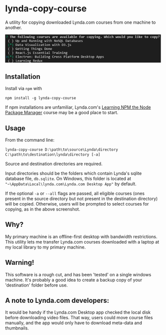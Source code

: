 # lynda-copy-course
A utility for copying downloaded Lynda.com courses from one machine to another.

<img src="Screenshot.PNG" alt="Example Usage" />

## Installation

Install via `npm` with 

```
npm install -g lynda-copy-course
```
If npm installations are unfamiliar, Lynda.com's <a href="https://www.lynda.com/Web-Development-tutorials/Up-Running-NPM-Node-Package-Manager/409274-2.html">Learning NPM the Node Package Manager</a> course may be a good place to start.

## Usage

From the command line:

```
lynda-copy-course D:\path\to\source\Lynda\directory C:\path\to\destination\lynda\directory [-a]
```

Source and destination directories are required.

Input directories should be the folders which contain Lynda's sqlite database file, `db.sqlite`. On Windows, this folder is located at `"~\AppData\Local\lynda.com\Lynda.com Desktop App"` by default.

If the optional `-a` or `--all` flags are passed, all eligible courses (ones present in the source directory but not present in the destination directory) will be copied. Otherwise, users will be prompted to select courses for copying, as in the above screenshot.


## Why?
My primary machine is an offline-first desktop with bandwidth restrictions. This utility lets me transfer Lynda.com courses downloaded with a laptop at my local library to my primary machine.

## Warning!

This software is a rough cut, and has been 'tested' on a single windows machine. It's probably a good idea to create a backup copy of your 'destination' folder before use.

## A note to Lynda.com developers:

It would be handy if the Lynda.com Desktop app checked the local disk before downloading video files. That way, users could move course files manually, and the app would only have to download meta-data and thumbnails.